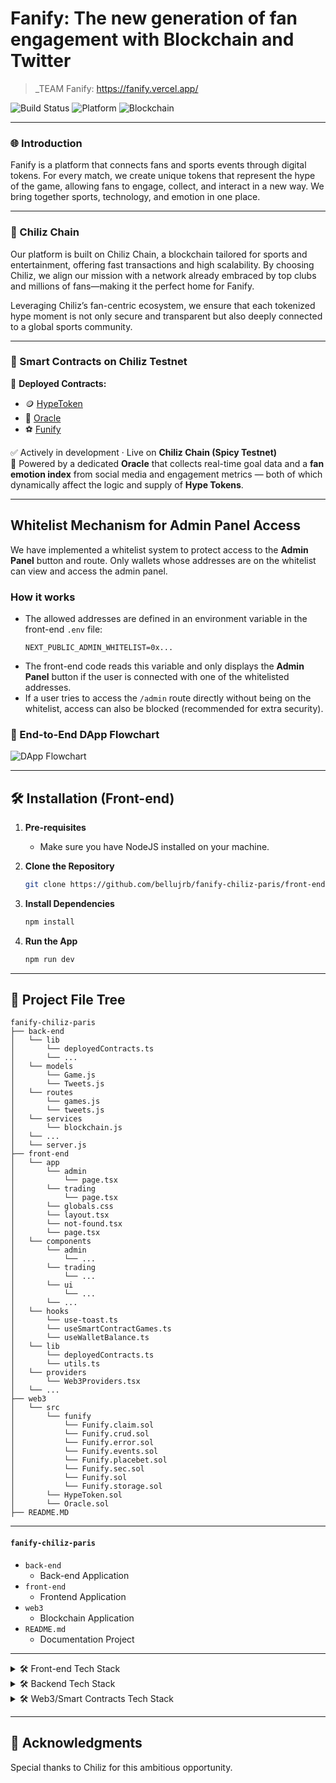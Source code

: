 # Fanify: The new generation of fan engagement with Blockchain and Twitter

> _TEAM Fanify: https://fanify.vercel.app/

![Build Status](https://img.shields.io/badge/Build-Passing-brightgreen)
![Platform](https://img.shields.io/badge/Platform-Web-blue)
![Blockchain](https://img.shields.io/badge/Blockchain-Chiliz-red)

---

### 🌐 Introduction

Fanify is a platform that connects fans and sports events through digital tokens. For every match, we create unique tokens that represent the hype of the game, allowing fans to engage, collect, and interact in a new way. We bring together sports, technology, and emotion in one place.

---

### 🔴 Chiliz Chain

Our platform is built on Chiliz Chain, a blockchain tailored for sports and entertainment, offering fast transactions and high scalability. By choosing Chiliz, we align our mission with a network already embraced by top clubs and millions of fans—making it the perfect home for Fanify.

Leveraging Chiliz’s fan-centric ecosystem, we ensure that each tokenized hype moment is not only secure and transparent but also deeply connected to a global sports community.

--- 

### 🔗 Smart Contracts on Chiliz Testnet

📄 **Deployed Contracts:**  

- 🪙 [HypeToken](https://testnet.routescan.io/address/0x0Be0D8CB83C120DD78312A8C713FcCf7Bf06A5d2/contract/88882/code)  
- 📡 [Oracle](https://testnet.routescan.io/address/0x6B41840a29CbDB21fc6C2D5CeA142c394cDC1852/contract/88882/code)  
- ⚽ [Funify](https://testnet.routescan.io/address/0x427175AbE12BF0fd9A8ca903e9E822b65C68e112/contract/88882/code)

✅ Actively in development · Live on **Chiliz Chain (Spicy Testnet)**  
🔐 Powered by a dedicated **Oracle** that collects real-time goal data and a **fan emotion index** from social media and engagement metrics — both of which dynamically affect the logic and supply of **Hype Tokens**.

---

## Whitelist Mechanism for Admin Panel Access

We have implemented a whitelist system to protect access to the **Admin Panel** button and route. Only wallets whose addresses are on the whitelist can view and access the admin panel.

### How it works

- The allowed addresses are defined in an environment variable in the front-end `.env` file:
  ```env
  NEXT_PUBLIC_ADMIN_WHITELIST=0x...
  ```
- The front-end code reads this variable and only displays the **Admin Panel** button if the user is connected with one of the whitelisted addresses.
- If a user tries to access the `/admin` route directly without being on the whitelist, access can also be blocked (recommended for extra security).

### 🔁 End-to-End DApp Flowchart

![DApp Flowchart](https://github.com/user-attachments/assets/702c19d9-dc39-4f37-90fd-d43de226ca42)

---

## 🛠 Installation (Front-end)

1. **Pre-requisites**
    - Make sure you have NodeJS installed on your machine.

2. **Clone the Repository**

    ```bash
    git clone https://github.com/bellujrb/fanify-chiliz-paris/front-end
    ```

3. **Install Dependencies**

    ```bash
    npm install
    ```

4. **Run the App**

    ```bash
    npm run dev
    ```

---

## 📂 Project File Tree
    
```
fanify-chiliz-paris
├── back-end
│   └── lib
│       └── deployedContracts.ts
│       └── ...
│   └── models
│       └── Game.js
│       └── Tweets.js
│   └── routes
│       └── games.js
│       └── tweets.js
│   └── services
│       └── blockchain.js
│   └── ...
│   └── server.js
├── front-end
│   └── app
│       └── admin
│           └── page.tsx
│       └── trading
│           └── page.tsx
│       └── globals.css
│       └── layout.tsx
│       └── not-found.tsx
│       └── page.tsx
│   └── components
│       └── admin
│           └── ...
│       └── trading
│           └── ...
│       └── ui
│           └── ...
│       └── ...
│   └── hooks
│       └── use-toast.ts
│       └── useSmartContractGames.ts
│       └── useWalletBalance.ts
│   └── lib
│       └── deployedContracts.ts
│       └── utils.ts
│   └── providers
│       └── Web3Providers.tsx
│   └── ...
├── web3
│   └── src
│       └── funify
│           └── Funify.claim.sol
│           └── Funify.crud.sol
│           └── Funify.error.sol
│           └── Funify.events.sol
│           └── Funify.placebet.sol
│           └── Funify.sec.sol
│           └── Funify.sol
│           └── Funify.storage.sol
│       └── HypeToken.sol
│       └── Oracle.sol
├── README.MD
```
---

#### `fanify-chiliz-paris`

- `back-end`
    - Back-end Application
- `front-end`
    - Frontend Application
- `web3`
    - Blockchain Application
- `README.md`
    - Documentation Project

---

<details>
  <summary>🛠 Front-end Tech Stack</summary>

### Design Patterns
- **Component Pattern**: Reusable component structure, organized under `/components`.
- **Modal/Dialog Pattern**: Use of modals and dialogs, such as `WalletConnectionModal.tsx` and components in `/components/ui/dialog.tsx`.
- **Layout Pattern**: Utilizes Next.js App Router for global and specific layouts (`/app/layout.tsx`).
- **Hooks Pattern**: Custom hooks for reusable logic, like `useSmartContractGames`, `useWalletBalance`, `use-toast`.
- **Separation of Concerns**: Clear separation between business logic (`/hooks`, `/lib`), presentation (`/components`), and routing/pages (`/app`).

### External Packages

#### Core
- `next`
- `react`
- `react-dom`
- `typescript`

#### UI & Styling
- `@radix-ui/react-*` (accordion, alert-dialog, aspect-ratio, avatar, checkbox, collapsible, context-menu, dialog, dropdown-menu, hover-card, icons, label, menubar, navigation-menu, popover, progress, radio-group, scroll-area, select, separator, slider, slot, switch, tabs, toast, toggle, toggle-group, tooltip)
- `tailwindcss`
- `tailwindcss-animate`
- `tailwind-merge`
- `class-variance-authority`
- `clsx`
- `lucide-react`
- `framer-motion`
- `cmdk`
- `vaul`
- `embla-carousel-react`
- `recharts`
- `react-resizable-panels`
- `input-otp`
- `react-day-picker`
- `date-fns`

#### Forms & Validation
- `react-hook-form`
- `@hookform/resolvers`
- `zod`

#### Theming
- `next-themes`

#### Notifications
- `sonner`

#### Web3 & Wallets
- `ethers`
- `wagmi`
- `@rainbow-me/rainbowkit`
- `@reown/walletkit`
- `@walletconnect/core`
- `viem`

#### Data Fetching & State
- `@tanstack/react-query`
- React hooks and custom hooks (no Redux/MobX)

#### Utilities
- Utility functions in `/lib/utils.ts`
- `caniuse-lite`
- `encoding`
- `autoprefixer`
- `postcss`

#### Types
- `@types/node`
- `@types/react`
- `@types/react-dom`

#### Linting & Dev Tools
- `eslint`
- `eslint-config-next`
- `pino-pretty`

### Architecture
- **Next.js 14+** with App Router (`/app`), leveraging layouts, server components, and nested routes.
- **Component-based**: Clear organization in `/components`, with subfolders for specific domains (e.g., `/components/trading`, `/components/admin`).
- **Hooks**: Business logic and Web3 integration isolated in custom hooks (`/hooks`).
- **Type Safety**: Extensive use of TypeScript and global types in `/types`.
- **Styling**: Tailwind CSS with custom configuration (`tailwind.config.ts`), plus Radix UI components.
- **Assets**: Static images and files in `/public`.
- **Providers**: Global contexts and providers in `/providers` (e.g., `Web3Providers.tsx`).

### Other Conventions
- **Atomic Design**: UI components organized atomically (e.g., `/components/ui/`).
- **Accessibility**: Use of accessible components from Radix UI.
- **Responsiveness**: Responsive layouts with Tailwind CSS.
- **Import Best Practices**: Use of aliases (`@/components`, `@/hooks`, etc.) for easier imports.

</details>

<details>
  <summary>🛠 Backend Tech Stack</summary>

### Design Patterns
- **MVC Pattern**: Clear separation using Models (`/models`), Routes (`/routes`), and Controllers/Services (`/services`).
- **Service Layer**: Business logic and blockchain integration are abstracted into service files (e.g., `/services/blockchain.js`).
- **Routing Pattern**: RESTful API routes organized in `/routes` (e.g., `games.js`, `tweets.js`).

### External Packages

#### Core
- `express`

#### Blockchain/Web3
- `ethers`

#### Utilities
- `dotenv` (for environment variable management)

#### Dev Tools
- `nodemon` (for development auto-reload)

### Architecture
- **Express.js** server (`server.js`) as the main entry point.
- **REST API**: Endpoints defined in `/routes` for different resources (e.g., games, tweets).
- **Models**: Data models in `/models` (e.g., `Game.js`, `Tweet.js`).
- **Services**: Business logic and blockchain interaction in `/services`.
- **Config/Lib**: Shared configuration and deployed contract addresses in `/lib`.

### Other Conventions
- **Environment Variables**: Managed via `.env` and loaded with `dotenv`.
- **Separation of Concerns**: Logic split between routes, services, and models for maintainability.
- **Modular Structure**: Each domain (games, tweets, blockchain) has its own route, model, and service as needed.

</details>

<details>
  <summary>🛠 Web3/Smart Contracts Tech Stack</summary>

### Design Patterns
- **Modular Contract Structure**: Smart contracts are split by responsibility (e.g., `Funify.sol`, `HypeToken.sol`, `Oracle.sol`, and modularized files in `funify/`).
- **Script Pattern**: Deployment and utility scripts are separated in `/script` and as shell scripts for different networks.
- **Testing Pattern**: Test contracts and scenarios are organized under `/test`.

### Tooling & External Packages

#### Smart Contract Development
- **Foundry**:  
  - Used for compiling, testing, and deploying smart contracts (`foundry.toml`, `forge-std` in `/lib`).
- **Solady**:  
  - Utility and base contracts for Solidity, included as a submodule in `/lib/solady`.
- **Remappings**:  
  - Custom import remappings managed in `remappings.txt`.

#### Scripting & Automation
- **Python**:  
  - Deployment and simulation scripts (`deploy.py`, `simulator.py`).
- **Shell Scripts**:  
  - Network-specific deployment scripts (`local.deploy.sh`, `mainnet.deploy.sh`, `testnet.deploy.sh`).

#### Testing
- **Foundry Test Suite**:  
  - Solidity-based tests in `/test` and scenario-based tests in `/test/scenarios/`.

#### Utilities & Config
- **Broadcasts**:  
  - Deployment logs and artifacts in `/broadcast`.
- **Cache/Out**:  
  - Build artifacts and cache for Foundry.
- **.gitmodules**:  
  - Manages external submodules (e.g., Solady, forge-std).

### Architecture
- **Contracts**:  
  - Main contracts in `/src` (e.g., `Funify.sol`, `HypeToken.sol`, `Oracle.sol`).
  - Modularized contract logic in `/src/funify/`.
- **Scripts**:  
  - Deployment and utility scripts in `/script` and as Python/shell scripts at the root.
- **Testing**:  
  - Unit and scenario tests in `/test`.
- **Libs**:  
  - External libraries and standards in `/lib` (e.g., `forge-std`, `solady`).

### Other Conventions
- **Network Agnostic**:  
  - Deployment scripts and remappings support multiple networks (local, testnet, mainnet).
- **Open Source Standards**:  
  - Uses widely adopted libraries (Solady, forge-std) for reliability and security.
- **Documentation**:  
  - Project and contract documentation in `README.md` files.

</details>

---

## 🙏 Acknowledgments

Special thanks to Chiliz for this ambitious opportunity.
